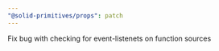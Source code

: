 ```yaml
---
"@solid-primitives/props": patch
---
```


Fix bug with checking for event-listenets on function sources
